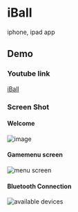 iBall
=====

iphone, ipad app

Demo
----------------
### Youtube link
[iBall](http://crataj1-amo-app000.c4sa.net)

### Screen Shot
#### Welcome
![image](https://raw.github.com/nghialv2607/iBall/master/readmeData/image.png)

#### Gamemenu screen
![menu screen](https://raw.github.com/nghialv2607/iBall/master/readmeData/ipad-gamemenu.png)

#### Bluetooth Connection
![available devices](https://raw.github.com/nghialv2607/iBall/master/readmeData/iphone-availabledevices.png)
